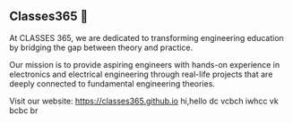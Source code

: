 ## Classes365 🚀 
At CLASSES 365, we are dedicated to transforming engineering education by bridging the gap between theory and practice.


Our mission is to provide aspiring engineers with hands-on experience in electronics and electrical engineering through real-life projects that are deeply connected to fundamental engineering theories.

Visit our website: https://classes365.github.io
hi,hello
dc vcbch
iwhcc vk bcbc
br